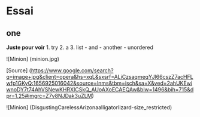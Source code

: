 # Essai
## one
**Juste pour voir**
    1. try
    2. a
    3. list
        - and
        - another
        - unordered

![Minion] (minion.jpg)

[Source] (https://www.google.com/search?q=image+jpg&client=opera&hs=xqL&sxsrf=ALiCzsaqmeqYJl66cszZ7acHFLwfp1GKyQ:1656925016042&source=lnms&tbm=isch&sa=X&ved=2ahUKEwiwnoDY7t74AhVSNewKHRXICSkQ_AUoAXoECAEQAw&biw=1496&bih=715&dpr=1.25#imgrc=Z7v8NJDak3uZLM)

![Minion] (DisgustingCarelessArizonaalligatorlizard-size_restricted)

